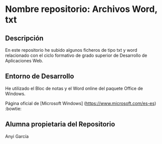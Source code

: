 # Nombre repositorio: Archivos Word, txt

## Descripción
En este repositorio he subido algunos ficheros de tipo txt y word relacionado con el ciclo formativo de grado superior de Desarrollo de Aplicaciones Web.

## Entorno de Desarrollo
He utilizado el Bloc de notas y el Word online del paquete Office de Windows.

Página oficial de [Microsoft Windows] (https://www.microsoft.com/es-es) :bowtie:

## Alumna propietaria del Repositorio
Anyi García


